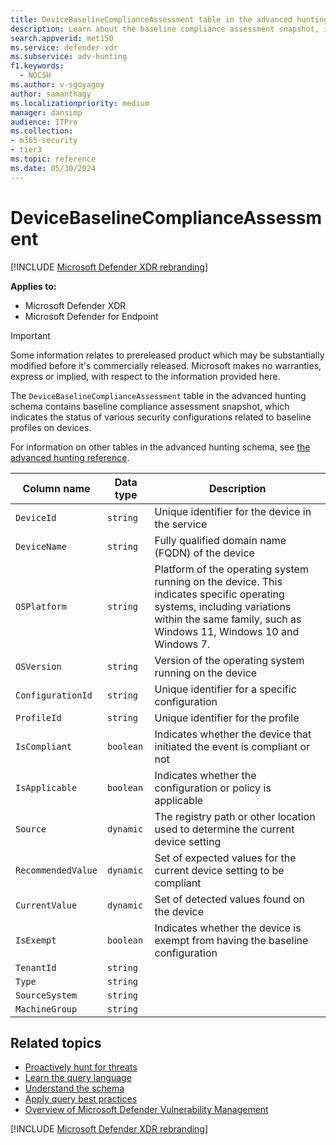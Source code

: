 ```yaml
---
title: DeviceBaselineComplianceAssessment table in the advanced hunting schema
description: Learn about the baseline compliance assessment snapshot, indicating the status of various security configurations related to baseline profiles on devices in Microsoft Defender XDR.
search.appverid: met150
ms.service: defender-xdr
ms.subservice: adv-hunting
f1.keywords: 
  - NOCSH
ms.author: v-sgoyagoy
author: samanthagy
ms.localizationpriority: medium
manager: dansimp
audience: ITPro
ms.collection: 
- m365-security
- tier3
ms.topic: reference
ms.date: 05/30/2024
---
```


# DeviceBaselineComplianceAssessment

[!INCLUDE [Microsoft Defender XDR rebranding](../includes/microsoft-defender.md)]


**Applies to:**
- Microsoft Defender XDR
- Microsoft Defender for Endpoint

> [!IMPORTANT]
> Some information relates to prereleased product which may be substantially modified before it's commercially released. Microsoft makes no warranties, express or implied, with respect to the information provided here.

The `DeviceBaselineComplianceAssessment` table in the advanced hunting schema contains baseline compliance assessment snapshot, which indicates the status of various security configurations related to baseline profiles on devices. 

For information on other tables in the advanced hunting schema, see [the advanced hunting reference](advanced-hunting-schema-tables.md).

| Column name | Data type | Description |
|-------------|-----------|-------------|
| `DeviceId` | `string` | Unique identifier for the device in the service |
| `DeviceName` | `string` | Fully qualified domain name (FQDN) of the device |
| `OSPlatform` | `string` | Platform of the operating system running on the device. This indicates specific operating systems, including variations within the same family, such as Windows 11, Windows 10 and Windows 7. |
| `OSVersion` | `string` | Version of the operating system running on the device |
| `ConfigurationId` | `string` | Unique identifier for a specific configuration |
| `ProfileId` | `string` | Unique identifier for the profile |
| `IsCompliant` | `boolean` | Indicates whether the device that initiated the event is compliant or not |
| `IsApplicable` | `boolean` | Indicates whether the configuration or policy is applicable |
| `Source` | `dynamic` | The registry path or other location used to determine the current device setting |
| `RecommendedValue` | `dynamic` | Set of expected values for the current device setting to be compliant |
| `CurrentValue` | `dynamic` | Set of detected values found on the device |
| `IsExempt` | `boolean` | Indicates whether the device is exempt from having the baseline configuration |
| `TenantId` | `string` |  |
| `Type` | `string` |  |
| `SourceSystem` | `string` |  |
| `MachineGroup` | `string` |  |

## Related topics

- [Proactively hunt for threats](advanced-hunting-overview.md)
- [Learn the query language](advanced-hunting-query-language.md)
- [Understand the schema](advanced-hunting-schema-tables.md)
- [Apply query best practices](advanced-hunting-best-practices.md)
- [Overview of Microsoft Defender Vulnerability Management](/windows/security/threat-protection/microsoft-defender-atp/next-gen-threat-and-vuln-mgt)

[!INCLUDE [Microsoft Defender XDR rebranding](../includes/defender-m3d-techcommunity.md)]